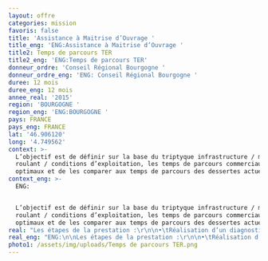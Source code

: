 ```yaml
---
layout: offre
categories: mission
favoris: false
title: 'Assistance à Maitrise d’Ouvrage '
title_eng: 'ENG:Assistance à Maitrise d’Ouvrage '
title2: Temps de parcours TER
title2_eng: 'ENG:Temps de parcours TER'
donneur_ordre: 'Conseil Régional Bourgogne '
donneur_ordre_eng: 'ENG: Conseil Régional Bourgogne '
duree: 12 mois
duree_eng: 12 mois
annee_real: '2015'
region: 'BOURGOGNE '
region_eng: 'ENG:BOURGOGNE '
pays: FRANCE
pays_eng: FRANCE
lat: '46.906120'
long: '4.749562'
context: >-
  L’objectif est de définir sur la base du triptyque infrastructure / matériel
  roulant / conditions d’exploitation, les temps de parcours commerciaux
  optimaux et de les comparer aux temps de parcours des dessertes actuelles.
context_eng: >-
  ENG: 


  L’objectif est de définir sur la base du triptyque infrastructure / matériel
  roulant / conditions d’exploitation, les temps de parcours commerciaux
  optimaux et de les comparer aux temps de parcours des dessertes actuelles.
real: "Les étapes de la prestation :\r\n\n•\tRéalisation d’un diagnostic régularité de la région Bourgogne afin de relever les points durs\r\n\n•\tAnalyse de la construction du plan de transport, analyse de temps de parcours et de l’application des détentes de marche\r\n\n•\tPropositions d’amélioration : matériel, aménagements, relèvement de vitesse\r\n\n•\tCalcul des consommations électrique"
real_eng: "ENG:\n\nLes étapes de la prestation :\r\n\n•\tRéalisation d’un diagnostic régularité de la région Bourgogne afin de relever les points durs\r\n\n•\tAnalyse de la construction du plan de transport, analyse de temps de parcours et de l’application des détentes de marche\r\n\n•\tPropositions d’amélioration : matériel, aménagements, relèvement de vitesse\r\n\n•\tCalcul des consommations électrique"
photo1: /assets/img/uploads/Temps de parcours TER.png
---
```


